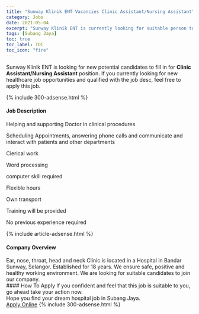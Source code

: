 ```yaml
---
title: "Sunway Klinik ENT Vacancies Clinic Assistant/Nursing Assistant" 
category: Jobs 
date: 2021-05-04 
excerpt: "Sunway Klinik ENT is currently looking for suitable person to fill in the Clinic Assistant/Nursing Assistant which positioned at Subang Jaya" 
tags: [Subang Jaya] 
toc: true 
toc_label: TOC 
toc_icon: "fire" 
--- 
```


<p>Sunway Klinik ENT is looking for new potential candidates to fill in for <b>Clinic Assistant/Nursing Assistant</b> position. If you currently looking for new healthcare job opportunities and qualified with the job desc, feel free to apply this job.
</p>{% include 300-adsense.html %} 
<div><div><h4>Job Description</h4></div><div><div><span><div><p>Helping and supporting Doctor in clinical procedures</p><p>Scheduling Appointments, answering phone calls and communicate and interact with patients and other departments</p><p>Clerical work</p><p>Word processing</p><p>computer skill required</p><p>Flexible hours</p><p>Own transport</p><p>Training will be provided</p><p>No previous experience required</p></div></span></div></div></div> 
{% include article-adsense.html %} 
<div><div><h4>Company Overview</h4></div><div><div><span><div><div>Ear, nose, throat, head and neck Clinic is located in a Hospital in Bandar Sunway, Selangor. Established for 18 years. We ensure safe, positive and healthy working environment. We are looking for suitable candidates to join our company.</div></div></span></div></div></div> 
#### How To Apply 
If you confident and feel that this job is suitable to you, go ahead take your action now. <br/> 
Hope you find your dream hospital job in Subang Jaya. <br/> 
<a href="https://www.jobstreet.com.my/en/job/clinic-assistant-nursing-assistant-4554491?jobId=jobstreet-my-job-4554491" class="btn btn--warning" target="_blank" rel="nofollow noopenner">Apply Online</a> 
{% include 300-adsense.html %} 